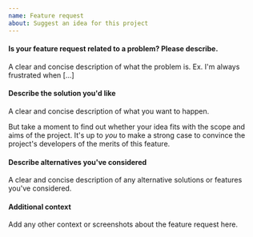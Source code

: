 ```yaml
---
name: Feature request
about: Suggest an idea for this project
---
```


#### Is your feature request related to a problem? Please describe.

A clear and concise description of what the problem is. Ex. I'm always frustrated when [...]

#### Describe the solution you'd like

A clear and concise description of what you want to happen.

But take a moment to find out whether your idea fits with the scope and aims of the project. It's up to _you_ to make a strong case to convince the project's developers of the merits of this feature.

#### Describe alternatives you've considered

A clear and concise description of any alternative solutions or features you've considered.

#### Additional context

Add any other context or screenshots about the feature request here.

